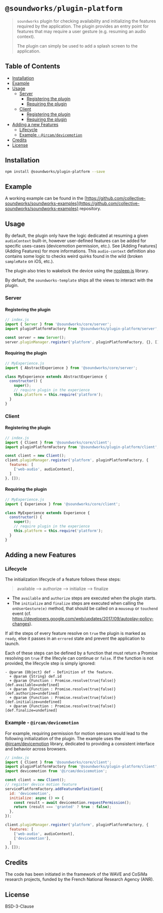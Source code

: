 # `@soundworks/plugin-platform`

> `soundworks` plugin for checking availability and initializing the features required by the application. The plugin provides an entry point for features that may require a user gesture (e.g. resuming an audio context).
>
> The plugin can simply be used to add a splash screen to the application.

## Table of Contents

<!-- toc -->

- [Installation](#installation)
- [Example](#example)
- [Usage](#usage)
  * [Server](#server)
    + [Registering the plugin](#registering-the-plugin)
    + [Requiring the plugin](#requiring-the-plugin)
  * [Client](#client)
    + [Registering the plugin](#registering-the-plugin-1)
    + [Requiring the plugin](#requiring-the-plugin-1)
- [Adding a new Features](#adding-a-new-features)
  * [Lifecycle](#lifecycle)
  * [Example - `@ircam/devicemotion`](#example---ircamdevicemotion)
- [Credits](#credits)
- [License](#license)

<!-- tocstop -->

## Installation

```sh
npm install @soundworks/plugin-platform --save
```

## Example

A working example can be found in the [https://github.com/collective-soundworks/soundworks-examples](https://github.com/collective-soundworks/soundworks-examples) repository.

## Usage

By default, the plugin only have the logic dedicated at resuming a given `audioContext` built-in, however user-defined features can be added for specific uses-cases (devicemotion permission, etc.). See [Adding Features](Adding Features) for more informations. This `audio-context` definition also contains some logic to checks weird quirks found in the wild (broken `sampleRate` on iOS, etc.).

The plugin also tries to wakelock the device using the [nosleep.js](https://github.com/richtr/NoSleep.js/) library.

By default, the `soundworks-template` ships all the views to interact with the plugin.

### Server

#### Registering the plugin

```js
// index.js
import { Server } from '@soundworks/core/server';
import pluginPlatformFactory from '@soundworks/plugin-platform/server';

const server = new Server();
server.pluginManager.register('platform', pluginPlatformFactory, {}, []);
```

#### Requiring the plugin

```js
// MyExperience.js
import { AbstractExperience } from '@soundworks/core/server';

class MyExperience extends AbstractExperience {
  constructor() {
    super();
    // require plugin in the experience
    this.platform = this.require('platform');
  }
}
```

### Client

#### Registering the plugin

```js
// index.js
import { Client } from '@soundworks/core/client';
import pluginPlatformFactory from '@soundworks/plugin-platform/client';

const client = new Client();
client.pluginManager.register('platform', pluginPlatformFactory, {
  features: [
    ['web-audio', audioContext],
  ]
}, []);
```

#### Requiring the plugin

```js
// MyExperience.js
import { Experience } from '@soundworks/core/client';

class MyExperience extends Experience {
  constructor() {
    super();
    // require plugin in the experience
    this.platform = this.require('platform');
  }
}
```

## Adding a new Features

### Lifecycle

The initialization lifecycle of a feature follows these steps:

> available --> authorize --> initialize --> finalize

- The `available` and `authorize` steps are executed when the plugin starts.
- The `initialize` and `finalize` steps are executed when calling the `onUserGesture(e)` method, that should be called on a `mouseup` or `touchend` event (cf. https://developers.google.com/web/updates/2017/09/autoplay-policy-changes).

If all the steps of every feature resolve on `true` the plugin is marked as `ready`, else it passes in an `errored` state and prevent the application to launch.

Each of these steps can be defined by a function that must return a Promise resolving on `true` if the lifecyle can continue or `false`. If the function is not provided, the lifecycle step is simply ignored:

```
- @param {Object} def - Definition of the feature.
  + @param {String} def.id
  + @param {Function : Promise.resolve(true|false)} [def.available=undefined]
  + @param {Function : Promise.resolve(true|false)} [def.authorize=undefined]
  + @param {Function : Promise.resolve(true|false)} [def.initialize=undefined]
  + @param {Function : Promise.resolve(true|false)} [def.finalize=undefined]
```

### Example - `@ircam/devicemotion`

For example, requiring permission for motion sensors would lead to the following initialization of the plugin. The example uses the [@ircam/devicemotion](https://github.com/ircam-jstools/devicemotion) library, dedicated to providing a consistent interface and behavior across browsers.

```js
// index.js
import { Client } from '@soundworks/core/client';
import pluginPlatformFactory from '@soundworks/plugin-platform/client';
import devicemotion from '@ircam/devicemotion';

const client = new Client();
// register device motion feature
servicePlatformFactory.addFeatureDefinition({
  id: 'devicemotion',
  initialize: async () => {
    const result = await devicemotion.requestPermission();
    return (result === 'granted' ? true : false);
  },
});

client.pluginManager.register('platform', pluginPlatformFactory, {
  features: [
    ['web-audio', audioContext],
    ['devicemotion'],
  ]
}, []);
```

## Credits

The code has been initiated in the framework of the WAVE and CoSiMa research projects, funded by the French National Research Agency (ANR).

## License

BSD-3-Clause
